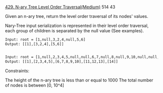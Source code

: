 [429. N-ary Tree Level Order Traversal(Medium)](https://leetcode.com/problems/n-ary-tree-level-order-traversal/)
514
43

Given an n-ary tree, return the level order traversal of its nodes' values.

Nary-Tree input serialization is represented in their level order traversal, each group of children is separated by the null value (See examples).

```html
Input: root = [1,null,3,2,4,null,5,6]
Output: [[1],[3,2,4],[5,6]]


Input: root = [1,null,2,3,4,5,null,null,6,7,null,8,null,9,10,null,null,11,null,12,null,13,null,null,14]
Output: [[1],[2,3,4,5],[6,7,8,9,10],[11,12,13],[14]]
```

Constraints:

The height of the n-ary tree is less than or equal to 1000
The total number of nodes is between [0, 10^4]